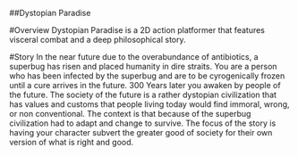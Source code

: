 ##Dystopian Paradise

#Overview
Dystopian Paradise is a 2D action platformer that features visceral combat and a deep philosophical story.

#Story
In the near future due to the overabundance of antibiotics, a superbug has risen and placed humanity in dire straits. You are a person who has been infected by the superbug and are to be cyrogenically frozen until a cure arrives in the future. 300 Years later you awaken by people of the future. 
The society of the future is a rather dystopian civilization that has values and customs that people living today would find immoral, wrong, or non conventional. The context is that because of the superbug civilization had to adapt and change to survive. The focus of the story is having your character subvert the greater good of society for their own version of what is right and good.
